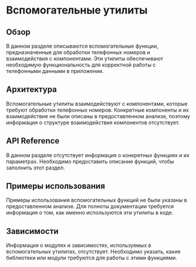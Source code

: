 # Вспомогательные утилиты

## Обзор
В данном разделе описываются вспомогательные функции, предназначенные для обработки телефонных номеров и взаимодействия с компонентами. Эти утилиты обеспечивают необходимую функциональность для корректной работы с телефонными данными в приложении.

## Архитектура
Вспомогательные утилиты взаимодействуют с компонентами, которые требуют обработки телефонных номеров. Конкретные компоненты и их взаимодействие не были описаны в предоставленном анализе, поэтому информация о структуре взаимодействия компонентов отсутствует.

## API Reference
В данном разделе отсутствует информация о конкретных функциях и их параметрах. Необходимо предоставить описание функций, чтобы заполнить этот раздел.

## Примеры использования
Примеры использования вспомогательных функций не были указаны в предоставленном анализе. Для полноты документации требуется информация о том, как именно используются эти утилиты в коде.

## Зависимости
Информация о модулях и зависимостях, используемых в вспомогательных утилитах, отсутствует. Необходимо указать, какие библиотеки или модули требуются для работы с этими функциями.